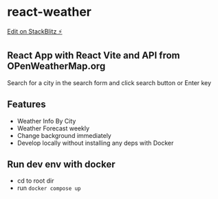 # react-weather

[Edit on StackBlitz ⚡️](https://stackblitz.com/edit/vitejs-vite-ncat2z)

## React App with React Vite and API from OPenWeatherMap.org

Search for a city in the search form and click search button or Enter key

## Features

- Weather Info By City
- Weather Forecast weekly
- Change background immediately
- Develop locally without installing any deps with Docker


## Run dev env with docker
- cd to root dir
- run ```docker compose up```
